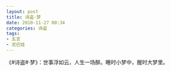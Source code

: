 ```yaml
---
layout: post
title: 诗盗·梦
date: 2010-11-27 00:34
categories: 诗盗
tags:
- 五言
- 泥巴娃
---
```

《#诗盗#·梦》：世事浮如云，人生一场醉。睡时小梦中，醒时大梦里。
